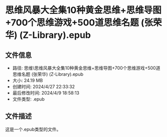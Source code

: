 ﻿# 思维风暴大全集10种黄金思维+思维导图+700个思维游戏+500道思维名题 (张荣华) (Z-Library).epub

## 文件信息
- 路径: 思维\思维风暴大全集10种黄金思维+思维导图+700个思维游戏+500道思维名题 (张荣华) (Z-Library).epub
- 大小: 24.19 MB
- 创建时间: 2024/4/27 22:33:32
- 最后修改时间: 2024/4/9 18:58:13
- 文件类型: .epub

## 文件描述
这是一个.epub类型的文件。

